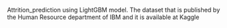 Attrition_prediction using LightGBM model. The dataset that is published by the Human Resource department of IBM  and it is available at Kaggle

